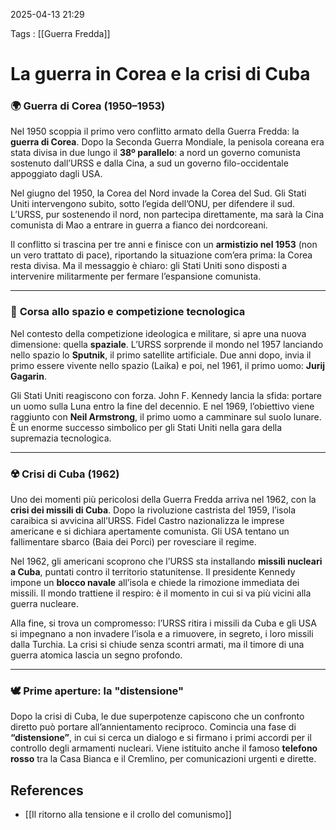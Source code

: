 2025-04-13 21:29

Tags : [[Guerra Fredda]]

# La guerra in Corea e la crisi di Cuba

### 🌍 **Guerra di Corea (1950–1953)**

Nel 1950 scoppia il primo vero conflitto armato della Guerra Fredda: la **guerra di Corea**. Dopo la Seconda Guerra Mondiale, la penisola coreana era stata divisa in due lungo il **38º parallelo**: a nord un governo comunista sostenuto dall’URSS e dalla Cina, a sud un governo filo-occidentale appoggiato dagli USA.

Nel giugno del 1950, la Corea del Nord invade la Corea del Sud. Gli Stati Uniti intervengono subito, sotto l’egida dell’ONU, per difendere il sud. L’URSS, pur sostenendo il nord, non partecipa direttamente, ma sarà la Cina comunista di Mao a entrare in guerra a fianco dei nordcoreani.

Il conflitto si trascina per tre anni e finisce con un **armistizio nel 1953** (non un vero trattato di pace), riportando la situazione com’era prima: la Corea resta divisa. Ma il messaggio è chiaro: gli Stati Uniti sono disposti a intervenire militarmente per fermare l’espansione comunista.

---

### 🚀 **Corsa allo spazio e competizione tecnologica**

Nel contesto della competizione ideologica e militare, si apre una nuova dimensione: quella **spaziale**. L’URSS sorprende il mondo nel 1957 lanciando nello spazio lo **Sputnik**, il primo satellite artificiale. Due anni dopo, invia il primo essere vivente nello spazio (Laika) e poi, nel 1961, il primo uomo: **Jurij Gagarin**.

Gli Stati Uniti reagiscono con forza. John F. Kennedy lancia la sfida: portare un uomo sulla Luna entro la fine del decennio. E nel 1969, l’obiettivo viene raggiunto con **Neil Armstrong**, il primo uomo a camminare sul suolo lunare. È un enorme successo simbolico per gli Stati Uniti nella gara della supremazia tecnologica.

---

### ☢️ **Crisi di Cuba (1962)**

Uno dei momenti più pericolosi della Guerra Fredda arriva nel 1962, con la **crisi dei missili di Cuba**. Dopo la rivoluzione castrista del 1959, l’isola caraibica si avvicina all’URSS. Fidel Castro nazionalizza le imprese americane e si dichiara apertamente comunista. Gli USA tentano un fallimentare sbarco (Baia dei Porci) per rovesciare il regime.

Nel 1962, gli americani scoprono che l’URSS sta installando **missili nucleari a Cuba**, puntati contro il territorio statunitense. Il presidente Kennedy impone un **blocco navale** all’isola e chiede la rimozione immediata dei missili. Il mondo trattiene il respiro: è il momento in cui si va più vicini alla guerra nucleare.

Alla fine, si trova un compromesso: l’URSS ritira i missili da Cuba e gli USA si impegnano a non invadere l’isola e a rimuovere, in segreto, i loro missili dalla Turchia. La crisi si chiude senza scontri armati, ma il timore di una guerra atomica lascia un segno profondo.

---

### 🕊️ Prime aperture: la "distensione"

Dopo la crisi di Cuba, le due superpotenze capiscono che un confronto diretto può portare all’annientamento reciproco. Comincia una fase di **“distensione”**, in cui si cerca un dialogo e si firmano i primi accordi per il controllo degli armamenti nucleari. Viene istituito anche il famoso **telefono rosso** tra la Casa Bianca e il Cremlino, per comunicazioni urgenti e dirette.
## References

- [[Il ritorno alla tensione e il crollo del comunismo]]